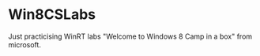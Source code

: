 Win8CSLabs
==========
Just practicising WinRT labs "Welcome to Windows 8 Camp in a box" from microsoft.
